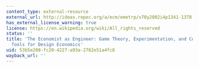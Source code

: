```yaml
---
content_type: external-resource
external_url: http://ideas.repec.org/a/ecm/emetrp/v70y2002i4p1341-1378.html
has_external_license_warning: true
license: https://en.wikipedia.org/wiki/All_rights_reserved
status: ''
title: 'The Economist as Engineer: Game Theory, Experimentation, and Computation as
  Tools for Design Economics'
uid: 53b5e208-fc20-4227-a93a-2762e51a4fc8
wayback_url: ''
---
```

